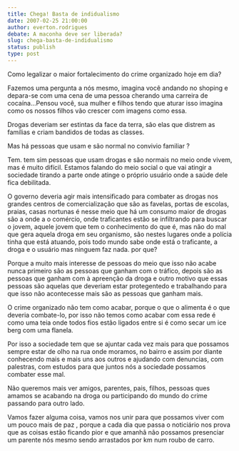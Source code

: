 ```yaml
---
title: Chega! Basta de indidualismo 
date: 2007-02-25 21:00:00
author: everton.rodrigues
debate: A maconha deve ser liberada?
slug: chega-basta-de-indidualismo
status: publish 
type: post
---
```


Como legalizar o maior fortalecimento do crime organizado hoje em dia?  

Fazemos uma pergunta a nós mesmo, imagina você andando no shoping e depara-se com uma cena de uma pessoa cherando uma carreira de cocaína...Pensou você, sua mulher e filhos tendo que aturar isso imagina como os nossos filhos vão crescer com imagens como essa.  

Drogas deveriam ser estintas da face da terra, são elas que distrem as famílias e criam bandidos de todas as classes.  

Mas há pessoas que usam e são normal no convivio familiar ?   

Tem. tem sim pessoas que usam drogas e são normais no meio onde vivem, mas é muito difícil. Estamos falando do meio social o que vai atingir a sociedade tirando a parte onde atinge o próprio usuário onde a saúde dele fica debilitada.  

O governo deveria agir mais intensificado para combater as drogas nos grandes centros de comercialização que são as favelas, portas de escolas, praias, casas nortunas é nesse meio que há um consumo maior de drogas são a onde a o comércio, onde traficantes estão se infiltrando para buscar o jovem, aquele jovem que tem o conhecimento do que é, mas não do mal que gera aquela droga em seu organismo, são nestes lugares onde a polícia tinha que está atuando, pois todo mundo sabe onde está o traficante, a droga e o usuário mas ninguem faz nada. por que?  

Porque a muito mais interesse de pessoas do meio que isso não acabe nunca primeiro são as pessoas que ganham com o tráfico, depois são as pessoas que ganham com à apreenção da droga e outro motivo que essas pessoas são aquelas que deveriam estar protegentedo e trabalhando para que isso não acontecesse mais são as pessoas que ganham mais.  

O crime organizado não tem como acabar, porque o que o alimenta é o que deveria combate-lo, por isso não temos como acabar com essa rede é como uma teia onde todos fios estão ligados entre si é como secar um ice berg com uma flanela.  

Por isso a sociedade tem que se ajuntar cada vez mais para que possamos sempre estar de olho na rua onde moramos, no bairro e assim por diante conhecendo mais e mais uns aos outros e ajudando com denuncias, com palestras, com estudos para que juntos nós a sociedade possamos combater esse mal.  

Não queremos mais ver amigos, parentes, pais, filhos, pessoas ques amamos se acabando na droga ou participando do mundo do crime passando para outro lado.  

Vamos fazer alguma coisa, vamos nos unir para que possamos viver com um pouco mais de paz , porque a cada dia que passa o noticiário nos prova que as coisas estão ficando pior e que amanhã não possamos presenciar um parente nós mesmo sendo arrastados por km num roubo de carro.
